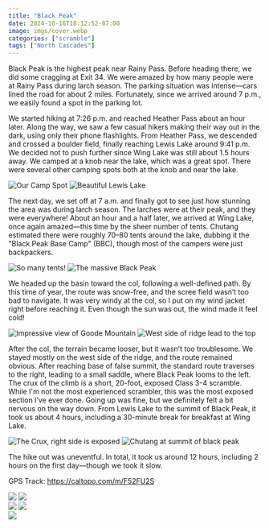 ```yaml
---
title: "Black Peak"
date: 2024-10-16T18:12:52-07:00
image: imgs/cover.webp
categories: ["scramble"]
tags: ["North Cascades"]
---
```

Black Peak is the highest peak near Rainy Pass. Before heading there, we did some cragging at Exit 34. We were amazed by how many people were at Rainy Pass during larch season. The parking situation was intense—cars lined the road for about 2 miles. Fortunately, since we arrived around 7 p.m., we easily found a spot in the parking lot.

We started hiking at 7:26 p.m. and reached Heather Pass about an hour later. Along the way, we saw a few casual hikers making their way out in the dark, using only their phone flashlights. From Heather Pass, we descended and crossed a boulder field, finally reaching Lewis Lake around 9:41 p.m. We decided not to push further since Wing Lake was still about 1.5 hours away. We camped at a knob near the lake, which was a great spot. There were several other camping spots both at the knob and near the lake.

![Our Camp Spot](imgs/camp.webp) ![Beautiful Lewis Lake](imgs/lewis.webp)

The next day, we set off at 7 a.m. and finally got to see just how stunning the area was during larch season. The larches were at their peak, and they were everywhere! About an hour and a half later, we arrived at Wing Lake, once again amazed—this time by the sheer number of tents. Chutang estimated there were roughly 70–80 tents around the lake, dubbing it the "Black Peak Base Camp" (BBC), though most of the campers were just backpackers.

![So many tents!](imgs/tent.webp) ![The massive Black Peak](imgs/black.webp)

We headed up the basin toward the col, following a well-defined path. By this time of year, the route was snow-free, and the scree field wasn’t too bad to navigate. It was very windy at the col, so I put on my wind jacket right before reaching it. Even though the sun was out, the wind made it feel cold! 

![Impressive view of Goode Mountain](imgs/goode.webp) ![West side of ridge lead to the top](imgs/ridge.webp)

After the col, the terrain became looser, but it wasn’t too troublesome. We stayed mostly on the west side of the ridge, and the route remained obvious. After reaching base of false summit, the standard route traverses to the right, leading to a small saddle, where Black Peak looms to the left. The crux of the climb is a short, 20-foot, exposed Class 3-4 scramble. While I'm not the most experienced scrambler, this was the most exposed section I’ve ever done. Going up was fine, but we definitely felt a bit nervous on the way down. From Lewis Lake to the summit of Black Peak, it took us about 4 hours, including a 30-minute break for breakfast at Wing Lake.

![The Crux, right side is exposed](imgs/crux.webp) ![Chutang at summit of black peak](imgs/summit.webp)

The hike out was uneventful. In total, it took us around 12 hours, including 2 hours on the first day—though we took it slow.

GPS Track: https://caltopo.com/m/F52FU2S

![](imgs/p4.webp)  ![](imgs/p1.webp)  
![](imgs/p2.webp)  ![](imgs/p3.webp)   
![](imgs/map.webp)

